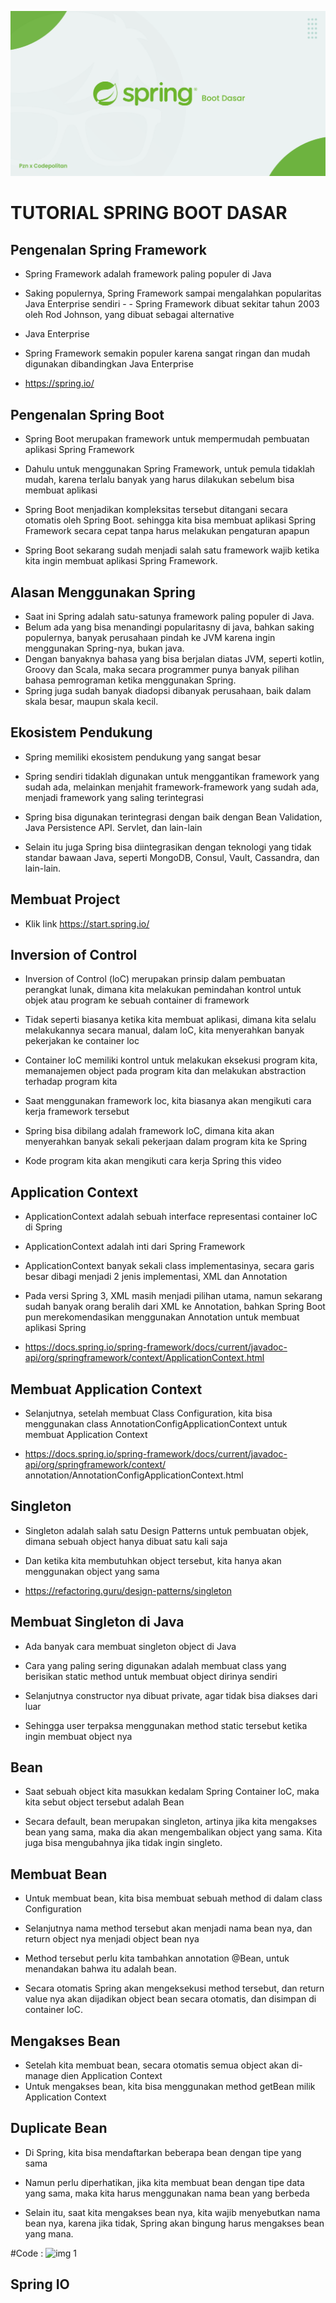 ![img 1](image/client1.png)

# TUTORIAL SPRING BOOT DASAR
## Pengenalan Spring Framework

- Spring Framework adalah framework paling populer di Java

- Saking populernya, Spring Framework sampai mengalahkan popularitas Java Enterprise sendiri - -  Spring Framework dibuat sekitar tahun 2003 oleh Rod Johnson, yang dibuat sebagai alternative

- Java Enterprise

- Spring Framework semakin populer karena sangat ringan dan mudah digunakan dibandingkan Java Enterprise

- https://spring.io/

## Pengenalan Spring Boot

- Spring Boot merupakan framework untuk mempermudah pembuatan aplikasi Spring Framework

- Dahulu untuk menggunakan Spring Framework, untuk pemula tidaklah mudah, karena terlalu banyak yang harus dilakukan sebelum bisa membuat aplikasi

- Spring Boot menjadikan kompleksitas tersebut ditangani secara otomatis oleh Spring Boot. sehingga kita bisa membuat aplikasi Spring Framework secara cepat tanpa harus melakukan pengaturan apapun

- Spring Boot sekarang sudah menjadi salah satu framework wajib ketika kita ingin membuat aplikasi Spring Framework.

## Alasan Menggunakan Spring 
- Saat ini Spring adalah satu-satunya framework paling populer di Java.
- Belum ada yang bisa menandingi popularitasny di java, bahkan saking populernya, banyak perusahaan pindah ke JVM karena ingin menggunakan Spring-nya, bukan java.
- Dengan banyaknya bahasa yang bisa berjalan diatas JVM, seperti kotlin, Groovy dan Scala, maka secara programmer punya banyak pilihan bahasa pemrograman ketika menggunakan Spring.
- Spring juga sudah banyak diadopsi dibanyak perusahaan, baik dalam skala besar, maupun skala kecil.

## Ekosistem Pendukung

- Spring memiliki ekosistem pendukung yang sangat besar

- Spring sendiri tidaklah digunakan untuk menggantikan framework yang sudah ada, melainkan menjahit framework-framework yang sudah ada, menjadi framework yang saling terintegrasi

- Spring bisa digunakan terintegrasi dengan baik dengan Bean Validation, Java Persistence API. Servlet, dan lain-lain

- Selain itu juga Spring bisa diintegrasikan dengan teknologi yang tidak standar bawaan Java, seperti MongoDB, Consul, Vault, Cassandra, dan lain-lain.

## Membuat Project
- Klik link https://start.spring.io/

## Inversion of Control

- Inversion of Control (loC) merupakan prinsip dalam pembuatan perangkat lunak, dimana kita melakukan pemindahan kontrol untuk objek atau program ke sebuah container di framework
- Tidak seperti biasanya ketika kita membuat aplikasi, dimana kita selalu melakukannya secara manual, dalam loC, kita menyerahkan banyak pekerjakan ke container loc

- Container loC memiliki kontrol untuk melakukan eksekusi program kita, memanajemen object pada program kita dan melakukan abstraction terhadap program kita

- Saat menggunakan framework loc, kita biasanya akan mengikuti cara kerja framework tersebut

- Spring bisa dibilang adalah framework loC, dimana kita akan menyerahkan banyak sekali pekerjaan dalam program kita ke Spring

- Kode program kita akan mengikuti cara kerja Spring
this video

## Application Context

- ApplicationContext adalah sebuah interface representasi container loC di Spring

- ApplicationContext adalah inti dari Spring Framework

- ApplicationContext banyak sekali class implementasinya, secara garis besar dibagi menjadi 2 jenis implementasi, XML dan Annotation

- Pada versi Spring 3, XML masih menjadi pilihan utama, namun sekarang sudah banyak orang beralih dari XML ke Annotation, bahkan Spring Boot pun merekomendasikan menggunakan Annotation untuk membuat aplikasi Spring

- https://docs.spring.io/spring-framework/docs/current/javadoc-api/org/springframework/context/ApplicationContext.html

## Membuat Application Context

- Selanjutnya, setelah membuat Class Configuration, kita bisa menggunakan class AnnotationConfigApplicationContext untuk membuat Application Context

- https://docs.spring.io/spring-framework/docs/current/javadoc-api/org/springframework/context/ annotation/AnnotationConfigApplicationContext.html

## Singleton

- Singleton adalah salah satu Design Patterns untuk pembuatan objek, dimana sebuah object hanya dibuat satu kali saja

- Dan ketika kita membutuhkan object tersebut, kita hanya akan menggunakan object yang sama

- https://refactoring.guru/design-patterns/singleton

## Membuat Singleton di Java

- Ada banyak cara membuat singleton object di Java

- Cara yang paling sering digunakan adalah membuat class yang berisikan static method untuk membuat object dirinya sendiri

- Selanjutnya constructor nya dibuat private, agar tidak bisa diakses dari luar

- Sehingga user terpaksa menggunakan method static tersebut ketika ingin membuat object nya

## Bean

- Saat sebuah object kita masukkan kedalam Spring Container loC, maka kita sebut object tersebut adalah Bean

- Secara default, bean merupakan singleton, artinya jika kita mengakses bean yang sama, maka dia akan mengembalikan object yang sama. Kita juga bisa mengubahnya jika tidak ingin singleto.

## Membuat Bean

- Untuk membuat bean, kita bisa membuat sebuah method di dalam class Configuration

- Selanjutnya nama method tersebut akan menjadi nama bean nya, dan return object nya menjadi object bean nya

- Method tersebut perlu kita tambahkan annotation @Bean, untuk menandakan bahwa itu adalah bean. 

- Secara otomatis Spring akan mengeksekusi method tersebut, dan return value nya akan dijadikan object bean secara otomatis, dan disimpan di container loC.

## Mengakses Bean

- Setelah kita membuat bean, secara otomatis semua object akan di-manage dien Application Context
- Untuk mengakses bean, kita bisa menggunakan method getBean milik Application Context

## Duplicate Bean

- Di Spring, kita bisa mendaftarkan beberapa bean dengan tipe yang sama

- Namun perlu diperhatikan, jika kita membuat bean dengan tipe data yang sama, maka kita harus menggunakan nama bean yang berbeda

- Selain itu, saat kita mengakses bean nya, kita wajib menyebutkan nama bean nya, karena jika tidak, Spring akan bingung harus mengakses bean yang mana.

#Code :
![img 1](image/client2.PNG)

## Spring IO


